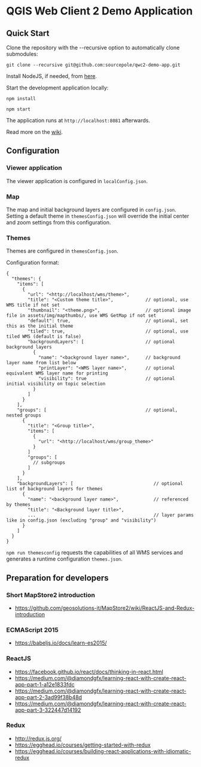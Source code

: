 QGIS Web Client 2 Demo Application
==================================

Quick Start
-----------

Clone the repository with the --recursive option to automatically clone submodules:

`git clone --recursive git@github.com:sourcepole/qwc2-demo-app.git`

Install NodeJS, if needed, from [here](https://nodejs.org/en/blog/release/v0.12.7/).

Start the development application locally:

`npm install`

`npm start`

The application runs at `http://localhost:8081` afterwards.

Read more on the [wiki](git@github.com:sourcepole/qwc2.git/wiki).


Configuration
--------------

### Viewer application

The viewer application is configured in `localConfig.json`.


### Map

The map and initial background layers are configured in `config.json`.
Setting a default theme in `themesConfig.json` will override the initial center and zoom settings from this configuration.


### Themes

Themes are configured in `themesConfig.json`.

Configuration format:
```
{
  "themes": {
    "items": [
      {
        "url": "<http://localhost/wms/theme>",
        "title": "<Custom theme title>",            // optional, use WMS title if not set
        "thumbnail": "<theme.png>",                 // optional image file in assets/img/mapthumbs/, use WMS GetMap if not set
        "default": true,                            // optional, set this as the initial theme
        "tiled": true,                              // optional, use tiled WMS (default is false)
        "backgroundLayers": [                       // optional background layers
          {
            "name": "<background layer name>",      // background layer name from list below
            "printLayer": "<WMS layer name>",       // optional equivalent WMS layer name for printing
            "visibility": true                      // optional initial visibility on topic selection
          }
        ]
      }
    ],
    "groups": [                                     // optional, nested groups
      {
        "title": "<Group title>",
        "items": [
          {
            "url": "<http://localhost/wms/group_theme>"
          }
        ]
        "groups": [
          // subgroups
        ]
      }
    ],
    "backgroundLayers": [                              // optional list of background layers for themes
      {
        "name": "<background layer name>",             // referenced by themes
        "title": "<Background layer title>",
        ...                                            // layer params like in config.json (excluding "group" and "visibility")
      }
    ]
  }
}
```

`npm run themesconfig` requests the capabilities of all WMS services and generates a runtime configuration `themes.json`.


Preparation for developers
--------------------------

### Short MapStore2 introduction

* https://github.com/geosolutions-it/MapStore2/wiki/ReactJS-and-Redux-introduction

### ECMAScript 2015

* https://babeljs.io/docs/learn-es2015/

### ReactJS

* https://facebook.github.io/react/docs/thinking-in-react.html
* https://medium.com/@diamondgfx/learning-react-with-create-react-app-part-1-a12e1833fdc
* https://medium.com/@diamondgfx/learning-react-with-create-react-app-part-2-3ad99f38b48d
* https://medium.com/@diamondgfx/learning-react-with-create-react-app-part-3-322447d14192


### Redux

* http://redux.js.org/
* https://egghead.io/courses/getting-started-with-redux
* https://egghead.io/courses/building-react-applications-with-idiomatic-redux
